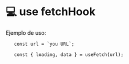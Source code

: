 # 💻 use fetchHook

Ejemplo de uso:

```
   const url = `you URL`;

```

```
   const { loading, data } = useFetch(url);

```
